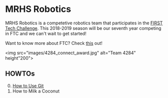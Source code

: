 # MRHS Robotics

MRHS Robotics is a competetive robotics team that participates in the [FIRST Tech Challenge](https://www.firstinspires.org/robotics/ftc).  This 2018-2019 season will be our seventh year competing in FTC and we can't wait to get started! 

Want to know more about FTC?  Check [this](https://youtu.be/TLEvZgHWnrk) out!

<img src="images/4284_connect_award.jpg" alt="Team 4284" height"200">



## HOWTOs

0. [How to Use Git](howtos/howto_git.md)
0. How to Milk a Coconut
